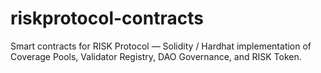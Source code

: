 # riskprotocol-contracts
Smart contracts for RISK Protocol — Solidity / Hardhat implementation of Coverage Pools, Validator Registry, DAO Governance, and RISK Token.
